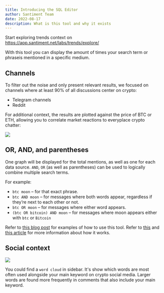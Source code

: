```yaml
---
title: Introducing the SQL Editor
author: Santiment Team
date: 2022-08-17
description: What is this tool and why it exists
---
```


Start exploring trends context on https://app.santiment.net/labs/trends/explore/

With this tool you can display the amount of times your
search term or phraseis mentioned in a specific medium.

## Channels

To filter out the noise and only present relevant results, we focused on channels where at least 90% of all discussions center on crypto:
- Telegram channels
- Reddit

For additional context, the results are plotted against the price of BTC or ETH, allowing you to correlate market reactions to everyplace crypto chatter:

![](search.png)

## OR, AND, and parentheses

One graph will be displayed for the total mentions, as well as one for
each data source. `AND`, `OR` (as well as parentheses) can be used
to logically combine multiple search terms.

For example:

- `btc moon` – for that exact phrase.
- `btc AND moon` – for messages where both words appear, regardless if they’re next to each other or not.
- `btc OR moon` – for messages where either word appears.
- `(btc OR bitcoin) AND moon` – for messages where moon appears either with `btc` or `Bitcoin`


Refer to [this blog post](https://santiment.net/blog/introducing-social-trends/) for examples of how to use this tool.
Refer to [this](/metrics/social-volume/) and [this article](/metrics/sentiment-metrics/) for more information about how it works.

## Social context

![](wordcloud.png)

You could find a `word cloud` in sidebar. It's show which words are most often used alongside your main keyword on crypto social media. Larger words are found more frequently in comments that also include your main keyword.
